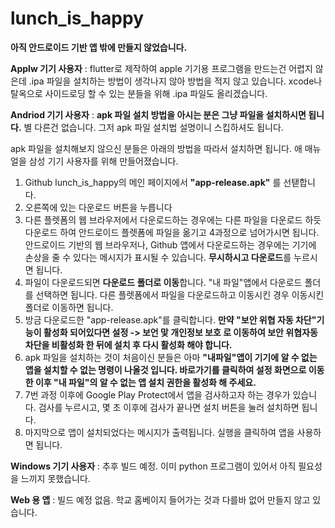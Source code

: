# lunch_is_happy

**아직 안드로이드 기반 앱 밖에 만들지 않었습니다.**

**Applw 기기 사용자** : flutter로 제작하여 apple 기기용 프로그램을 만드는건 어렵지 않은데 .ipa 파일을 설치하는 방법이 생각나지 않아 방법을 적지 않고 있습니다. xcode나 탈옥으로 사이드로딩 할 수 있는 분들을 위해 .ipa 파일도 올리겠습니다.


**Andriod 기기 사용자** : **apk 파일 설치 방법을 아시는 분은 그냥 파일을 설치하시면 됩니다.** 별 다른건 없습니다. 그저 apk 파일 설치법 설명이니 스킵하셔도 됩니다.

apk 파일을 설치해보지 않으신 분들은  아래의 방법을 따라서 설치하면 됩니다.
애 매뉴얼을 삼성 기기 사용자를 위해 만들어졌습니다.

1. Github lunch_is_happy의 메인 페이지에서 **"app-release.apk"** 를 선탣합니다.
2. 오른쪽에 있는 다운로드 버튼을 누릅니다
3. 다른 플렛폼의 웹 브라우저에서 다운로드하는 경우에는 다른 파일을 다운로드 하듯 다운로드 하여 안드로이드 플렛폼에 파일을 옮기고 4과정으로 넘어가시면 됩니다.
   안드로이드 기반의 웹 브라우저나, Github 앱에서 다운로드하는 경우에는 기기에 손상을 줄 수 있다는 메시지가 표시될 수 있습니다. **무시하시고 다운로드**를 누르시면 됩니다.
4. 파일이 다운로드되면 **다운로드 폴더로 이동**합니다. "내 파일"앱에서 다운로드 폴더를 선택하면 됩니다.
   다른 플렛폼에서 파일을 다운로드하고 이동시킨 경우 이동시킨 폴더로 이동하면 됩니다.
6. 방금 다운로드한 "app-release.apk"를 클릭합니다.
   **만약 "보안 위협 자동 차단"기능이 활성화 되어있다면 설정  -> 보언 맟 개인정보 보호 로 이동하여 보안 위협자동 차단을 비활성화 한 뒤에 설치 후 다시 활성화 해야 합니다.**
7. apk 파일을 설치하는 것이 처음이신 분들은 아마 **"내파일"앱이 기기에 알 수 없는 앱을 설치할 수 없는 명령이 나올것 입니다. 바로가기를 클릭하여 설정 화면으로 이동한 이후 "내 파일"의 알 수 없는 앱 설치 권한을 활성화 해 주세요.**
8. 7번 과정 이후에 Google Play Protect에서 앱을 검사하고자 하는 경우가 있습니다. 검사를 누르시고, 몇 초 이후에 검사가 끝나면 설치 버튼을 눌러 설치하면 됩니다.
9. 마지막으로 앱이 설치되었다는 메시지가 출력됩니다. 실행을 클릭하여 앱을 사용하면 됩니다.


**Windows 기기 사용자** : 추후 빌드 예정. 이미 python 프로그램이 있어서 아직 필요성을 느끼지 못했습니다.


**Web 용 앱** : 빌드 예정 없음. 학교 홈베이지 들어가는 것과 다를바 없어 만들지 않고 있습니다.
